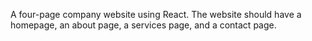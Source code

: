 A four-page company website using React. The website should have a homepage, an about page, a services page, and a contact page.
